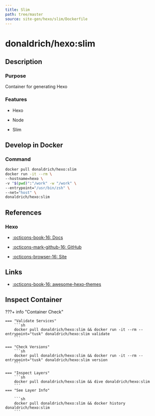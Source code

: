```yaml
---
title: Slim
path: tree/master
source: site-gen/hexo/slim/Dockerfile
---
```


# donaldrich/hexo:slim

## Description

### Purpose

Container for generating Hexo

### Features

* Hexo

* Node

* Slim

## Develop in Docker

### Command

```sh
docker pull donaldrich/hexo:slim
docker run -it --rm \
--hostname=hexo \
-v "$(pwd)":"/work" -w "/work" \
--entrypoint="/usr/bin/zsh" \
--net="host" \
donaldrich/hexo:slim
```

## References

### Hexo

* [:octicons-book-16: Docs](https://hexo.io/docs)

* [:octicons-mark-github-16: GitHub](https://github.com/hexojs/hexo)

* [:octicons-browser-16: Site](https://hexo.io)
## Links

* [:octicons-book-16: awesome-hexo-themes](https://awesomeopensource.com/projects/hexo-theme)

## Inspect Container

???+ info "Container Check"

    === "Validate Services"
        ```sh
        docker pull donaldrich/hexo:slim && docker run -it --rm --entrypoint="tusk" donaldrich/hexo:slim validate
        ```

    === "Check Versions"
        ```sh
        docker pull donaldrich/hexo:slim && docker run -it --rm --entrypoint="tusk" donaldrich/hexo:slim version
        ```

    === "Inspect Layers"
        ```sh
        docker pull donaldrich/hexo:slim && dive donaldrich/hexo:slim
        ```
    === "See Layer Info"

        ```sh
        docker pull donaldrich/hexo:slim && docker history donaldrich/hexo:slim
        ```
